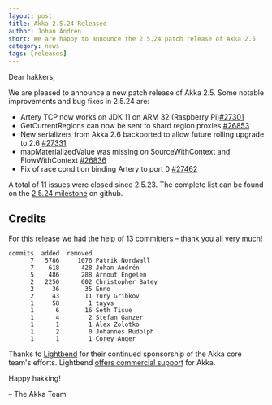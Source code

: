 ```yaml
---
layout: post
title: Akka 2.5.24 Released
author: Johan Andrén
short: We are happy to announce the 2.5.24 patch release of Akka 2.5
category: news
tags: [releases]
---
```


Dear hakkers,

We are pleased to announce a new patch release of Akka 2.5. Some notable improvements and bug fixes in 2.5.24 are:

* Artery TCP now works on JDK 11 on ARM 32 (Raspberry Pi)[#27301](https://github.com/akka/akka/issues/27301)
* GetCurrentRegions can now be sent to shard region proxies [#26853](https://github.com/akka/akka/issues/26853)
* New serializers from Akka 2.6 backported to allow future rolling upgrade to 2.6 [#27331](https://github.com/akka/akka/pull/27331)
* mapMaterializedValue was missing on SourceWithContext and FlowWithContext [#26836](https://github.com/akka/akka/issues/26836)
* Fix of race condition binding Artery to port 0 [#27462](https://github.com/akka/akka/pull/27462)

A total of 11 issues were closed since 2.5.23. The complete list can be found on the [2.5.24 milestone](https://github.com/akka/akka/milestone/142?closed=1) on github.

## Credits

For this release we had the help of 13 committers – thank you all very much!

```
commits  added  removed
      7   5786     1076 Patrik Nordwall
      7    618      428 Johan Andrén
      5    486      288 Arnout Engelen
      2   2250      602 Christopher Batey
      2     36       35 Enno
      2     43       11 Yury Gribkov
      1     58        1 tayvs
      1      6       16 Seth Tisue
      1      4        2 Stefan Ganzer
      1      1        1 Alex Zolotko
      1      2        0 Johannes Rudolph
      1      1        1 Corey Auger
```

Thanks to [Lightbend](https://www.lightbend.com/) for their continued sponsorship of the Akka core team's efforts. Lightbend [offers commercial support](https://www.lightbend.com/lightbend-subscription) for Akka.

Happy hakking!

– The Akka Team
